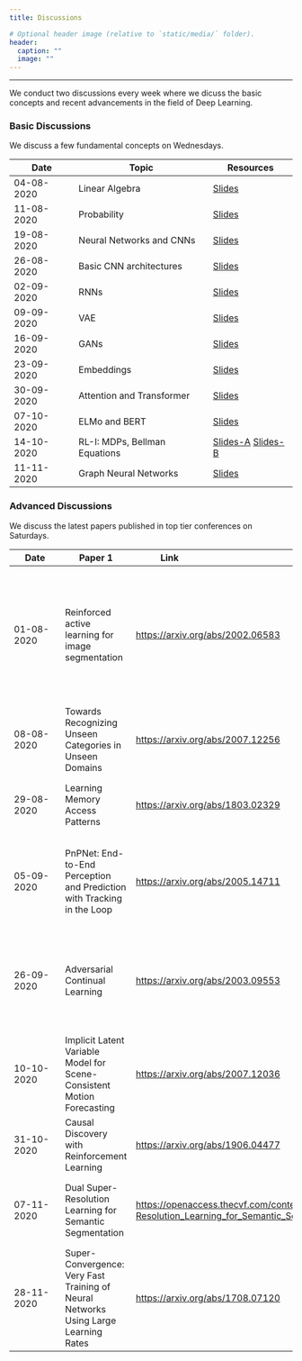 ```yaml
---
title: Discussions

# Optional header image (relative to `static/media/` folder).
header:
  caption: ""
  image: ""
---
```

---------------------------
We conduct two discussions every week where we dicuss the basic concepts and recent advancements in the field of Deep Learning.

### Basic Discussions

We discuss a few fundamental concepts on Wednesdays. 

|     Date      |               Topic               |    Resources   |
| --------------| ----------------------------------|----------------|
| 04-08-2020    | Linear Algebra                    |[Slides](https://drive.google.com/file/d/1Wk6EPIQ7Cy7MUNKUpDPS5R-MrxbHm0zJ/view?usp=sharing)   |
| 11-08-2020    | Probability                       |[Slides](https://drive.google.com/file/d/1ZBubLdkpE_pb-mvy6fDltC3AcZeQsZRO/view?usp=sharing)   |
| 19-08-2020    | Neural Networks and CNNs          |[Slides](https://drive.google.com/file/d/1-0xcef-gOU590ucez6D9RlXtk1fyX9Eh/view?usp=sharing)   |
| 26-08-2020    | Basic CNN architectures           |[Slides](https://drive.google.com/file/d/1FybB6XIyqG1V1ezJwif70-2czRdY2PCw/view?usp=sharing)   |
| 02-09-2020    | RNNs                              |[Slides](https://drive.google.com/file/d/10nr5omq9ELJUP-NxIEU0ZOjqi7V2M_Jc/view?usp=sharing)   |
| 09-09-2020    | VAE                               |[Slides](https://drive.google.com/file/d/142-qoBEV3-rBO-FsFdxhRr420U6PzMfN/view?usp=sharing)   |
| 16-09-2020    | GANs                              |[Slides](https://docs.google.com/presentation/d/1FNmDho1huVCQeG-iZcVyVpE6Z8UmhBbTqe0FYu2xf8o/edit?usp=sharing)   |
| 23-09-2020    | Embeddings                        |[Slides](https://docs.google.com/presentation/d/1j8f4eKZteAs2gx30KHtTl-u1M2ASn8Hgjmbsph-naWI/edit?usp=sharing)   |
| 30-09-2020    | Attention and Transformer         |[Slides](https://docs.google.com/presentation/d/1JcKHknv3a33eDIJvO72MMfTqYIMJ0cyeJ2LeFtgapXU/edit?usp=sharing)   |
| 07-10-2020    | ELMo and BERT                     |[Slides](https://drive.google.com/file/d/1cnIyEpPKKp91g5d6vkfzk_k2T07Du2PQ/view?usp=sharing)   |
| 14-10-2020    | RL-I: MDPs, Bellman Equations     |[Slides-A](https://drive.google.com/file/d/1neAp21D7DUCdnK--5DNaB5HWwSrzeKh7/view?usp=sharing)  [Slides-B](https://drive.google.com/file/d/1HQhnvmZ5hPTxR1b2khlluJyVlqIx7Q16/view?usp=sharing)   |
| 11-11-2020    | Graph Neural Networks             |[Slides](https://drive.google.com/file/d/1CUCpubZElLWfnCi-JPE5mUXLgb-Bzyfo/view?usp=sharing)   |

### Advanced Discussions

We discuss the latest papers published in top tier conferences on Saturdays.

|<div style="width:75px">Date</div>| Paper 1                                           |<div style="width:120px">Link</div>| Paper 2                                           |<div style="width:120px">Link</div>|
|------------	|--------------------------------------------------------------------------	|----------------------------------	|---------------------------------------------------------------------------------------------------------------------------	|-----------------------------------	|
| 01-08-2020          	| Reinforced active  learning for image  segmentation                      	| https://arxiv.org/abs/2002.06583 	| Enhanced POET: Open-Ended Reinforcement  Learning through Unbounded Invention of  Learning Challenges and their Solutions 	| https://arxiv.org/abs/2003.08536  	|
| 08-08-2020  | Towards Recognizing  Unseen Categories in  Unseen Domains                	| https://arxiv.org/abs/2007.12256 	| Neural Arithmetic Units                                                                                                   	| https://arxiv.org/abs/2001.05016  	|
| 29-08-2020 | Learning Memory  Access Patterns                                         	| https://arxiv.org/abs/1803.02329 	| Equalization Loss for Long-Tailed  Object Recognition                                                                     	| https://arxiv.org/abs/2003.05176  	|
| 05-09-2020 | PnPNet: End-to-End  Perception and Prediction  with Tracking in the Loop 	| https://arxiv.org/abs/2005.14711 	| CutMix: Regularization Strategy to Train  Strong Classifiers with Localizable  Features                                   	| https://arxiv.org/abs/1905.048993 	|
| 26-09-2020 | Adversarial Continual  Learning                                          	| https://arxiv.org/abs/2003.09553 	| Decentralized Reinforcement Learning:  Global Decision-Making via Local  Economic Transactions                            	| https://arxiv.org/abs/2007.02382  	|
| 10-10-2020 | Implicit Latent Variable  Model for Scene-Consistent  Motion Forecasting 	| https://arxiv.org/abs/2007.12036 	| Large Batch Optimization for Deep Learning:  Training BERT in 76 minutes                                                  	| https://arxiv.org/abs/1904.00962  	|
| 31-10-2020 | Causal Discovery with Reinforcement Learning 	| https://arxiv.org/abs/1906.04477 	| What Should Not Be Contrastive in Contrastive Learning                                                  	| https://arxiv.org/abs/2008.05659 	 |
| 07-11-2020 | Dual Super-Resolution Learning for Semantic Segmentation 	| https://openaccess.thecvf.com/content_CVPR_2020/papers/Wang_Dual_Super-Resolution_Learning_for_Semantic_Segmentation_CVPR_2020_paper.pdf	| Neural Architecture Search without Training Learning                                                  	| https://arxiv.org/abs/2006.04647 	 |
| 28-11-2020 | Super-Convergence: Very Fast Training of Neural Networks Using Large Learning Rates 	| https://arxiv.org/abs/1708.07120	| ELECTRA: Pre-training Text Encoders as Discriminators Rather Than Generators                              | https://iclr.cc/virtual_2020/poster_r1xMH1BtvB.html 	 |


